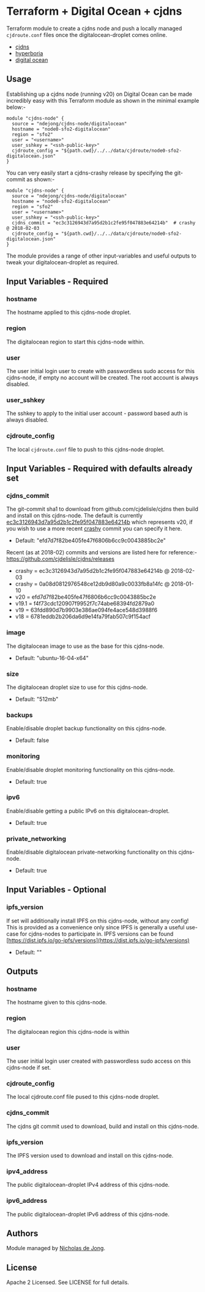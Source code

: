 # Terraform + Digital Ocean + cjdns

Terraform module to create a cjdns node and push a locally managed `cjdroute.conf`
files once the digitalocean-droplet comes online.
 * [cjdns](https://github.com/cjdelisle/cjdns)
 * [hyperboria](https://hyperboria.net/)
 * [digital ocean](https://www.digitalocean.com/)

## Usage
Establishing up a cjdns node (running v20) on Digital Ocean can be made incredibly easy with this Terraform 
module as shown in the minimal example below:-
```hcl
module "cjdns-node" {
  source = "ndejong/cjdns-node/digitalocean"
  hostname = "node0-sfo2-digitalocean"
  region = "sfo2"
  user = "<username>"
  user_sshkey = "<ssh-public-key>"
  cjdroute_config = "${path.cwd}/../../data/cjdroute/node0-sfo2-digitalocean.json"
}
```

You can very easily start a cjdns-crashy release by specifying the git-commit as shown:-
```hcl
module "cjdns-node" {
  source = "ndejong/cjdns-node/digitalocean"
  hostname = "node0-sfo2-digitalocean"
  region = "sfo2"
  user = "<username>"
  user_sshkey = "<ssh-public-key>"
  cjdns_commit = "ec3c3126943d7a95d2b1c2fe95f047883e64214b"  # crashy @ 2018-02-03
  cjdroute_config = "${path.cwd}/../../data/cjdroute/node0-sfo2-digitalocean.json"
}
```

The module provides a range of other input-variables and useful outputs to tweak your digitalocean-droplet as required.

## Input Variables - Required

### hostname
The hostname applied to this cjdns-node droplet.

### region
The digitalocean region to start this cjdns-node within.

### user
The user initial login user to create with passwordless sudo access for this cjdns-node, if empty no account will be 
created. The root account is always disabled.

### user_sshkey
The sshkey to apply to the initial user account - password based auth is always disabled.

### cjdroute_config
The local `cjdroute.conf` file to push to this cjdns-node droplet.


## Input Variables - Required with defaults already set

### cjdns_commit
The git-commit sha1 to download from github.com/cjdelisle/cjdns then build and install on this cjdns-node. The default 
is currently [ec3c3126943d7a95d2b1c2fe95f047883e64214b](https://github.com/cjdelisle/cjdns/tree/ec3c3126943d7a95d2b1c2fe95f047883e64214b)
which represents v20, if you wish to use a more recent [crashy](https://github.com/cjdelisle/cjdns/tree/crashey) 
commit you can specify it here.
- Default: "efd7d7f82be405fe47f6806b6cc9c0043885bc2e"

Recent (as at 2018-02) commits and versions are listed here for reference:-
https://github.com/cjdelisle/cjdns/releases
 - crashy = ec3c3126943d7a95d2b1c2fe95f047883e64214b @ 2018-02-03
 - crashy = 0a08d0812976548ce12db9d80a9c0033fb8a14fc @ 2018-01-10
 - v20    = efd7d7f82be405fe47f6806b6cc9c0043885bc2e
 - v19.1  = f4f73cdc120907f9952f7c74abe68394fd2879a0
 - v19    = 63fdd890d7b9903e386ae094fe4ace548d3988f6
 - v18    = 6781eddb2b206da6d9e14fa79fab507c9f154acf

### image
The digitalocean image to use as the base for this cjdns-node.
 - Default: "ubuntu-16-04-x64"

### size
The digitalocean droplet size to use for this cjdns-node.
 - Default: "512mb"

### backups
Enable/disable droplet backup functionality on this cjdns-node.
 - Default: false

### monitoring
Enable/disable droplet monitoring functionality on this cjdns-node.
 - Default: true

### ipv6
Enable/disable getting a public IPv6 on this digitalocean-droplet.
 - Default: true

### private_networking
Enable/disable digitalocean private-networking functionality on this cjdns-node.
 - Default: true


## Input Variables - Optional

### ipfs_version
If set will additionally install IPFS on this cjdns-node, without any config!  This is provided as a convenience only 
since IPFS is generally a useful use-case for cjdns-nodes to participate in.  IPFS versions can be found 
[https://dist.ipfs.io/go-ipfs/versions](https://dist.ipfs.io/go-ipfs/versions)
 - Default: ""


## Outputs

### hostname
The hostname given to this cjdns-node.

### region
The digitalocean region this cjdns-node is within

### user
The user initial login user created with passwordless sudo access on this cjdns-node if set.

### cjdroute_config
The local cjdroute.conf file pused to this cjdns-node droplet.

### cjdns_commit
The cjdns git commit used to download, build and install on this cjdns-node.

### ipfs_version
The IPFS version used to download and install on this cjdns-node.

### ipv4_address
The public digitalocean-droplet IPv4 address of this cjdns-node.

### ipv6_address
The public digitalocean-droplet IPv6 address of this cjdns-node.


## Authors
Module managed by [Nicholas de Jong](https://github.com/ndejong).

## License
Apache 2 Licensed. See LICENSE for full details.

